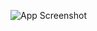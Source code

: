 ![App Screenshot](https://github.com/Tomal9924/ieatery_food_ordering_app/blob/main/image.jpg?raw=true)
